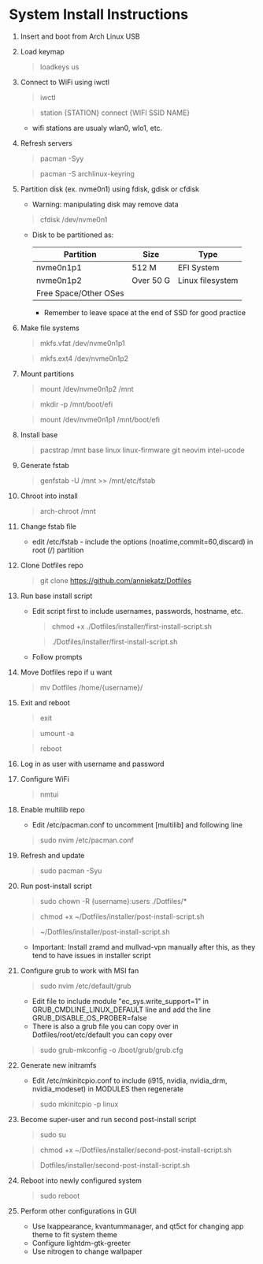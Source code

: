 # System Install Instructions

1. Insert and boot from Arch Linux USB

2. Load keymap
	
	> loadkeys us

3. Connect to WiFi using iwctl
	
	> iwctl
	
    > station {STATION} connect {WIFI SSID NAME}
	
    * wifi stations are usualy wlan0, wlo1, etc.

4. Refresh servers
	
	> pacman -Syy
 
	> pacman -S archlinux-keyring 

5. Partition disk (ex. nvme0n1) using fdisk, gdisk or cfdisk
	
    * Warning: manipulating disk may remove data

	
	> cfdisk /dev/nvme0n1
	
	* Disk to be partitioned as:
	
		| Partition             | Size      | Type             |
		|-----------------------|-----------|------------------|
		| nvme0n1p1             | 512 M     | EFI System       |
		| nvme0n1p2             | Over 50 G | Linux filesystem |
		| Free Space/Other OSes |           |                  |
	
		* Remember to leave space at the end of SSD for good practice

6. Make file systems
	
	> mkfs.vfat /dev/nvme0n1p1

	> mkfs.ext4 /dev/nvme0n1p2

7. Mount partitions
	
	> mount /dev/nvme0n1p2 /mnt
	
    > mkdir -p /mnt/boot/efi
	
    > mount /dev/nvme0n1p1 /mnt/boot/efi

8. Install base
	
	> pacstrap /mnt base linux linux-firmware git neovim intel-ucode

9. Generate fstab

	> genfstab -U /mnt >> /mnt/etc/fstab

10. Chroot into install
	
	> arch-chroot /mnt

11. Change fstab file
	* edit /etc/fstab - include the options (noatime,commit=60,discard) in root (/) partition

12. Clone Dotfiles repo
	
	> git clone https://github.com/anniekatz/Dotfiles 

13. Run base install script
	* Edit script first to include usernames, passwords, hostname, etc.

		> chmod +x ./Dotfiles/installer/first-install-script.sh
	
		> ./Dotfiles/installer/first-install-script.sh

	* Follow prompts

14. Move Dotfiles repo if u want
	
	> mv Dotfiles /home/{username}/

15. Exit and reboot
	
	> exit
	
    > umount -a
	
    > reboot

16. Log in as user with username and password

17. Configure WiFi
	
	> nmtui

18. Enable multilib repo
	* Edit /etc/pacman.conf to uncomment [multilib] and following line

	> sudo nvim /etc/pacman.conf
	
19. Refresh and update
	
	> sudo pacman -Syu

20. Run post-install script
	
	> sudo chown -R {username}:users ./Dotfiles/*

	> chmod +x ~/Dotfiles/installer/post-install-script.sh
	
    > ~/Dotfiles/installer/post-install-script.sh
    
    * Important: Install zramd and mullvad-vpn manually after this, as they tend to have issues in installer script

21. Configure grub to work with MSI fan
	
	> sudo nvim /etc/default/grub
	
	* Edit file to include module "ec_sys.write_support=1" in GRUB_CMDLINE_LINUX_DEFAULT line and add the line GRUB_DISABLE_OS_PROBER=false
    * There is also a grub file you can copy over in Dotfiles/root/etc/default you can copy over

	> sudo grub-mkconfig -o /boot/grub/grub.cfg

22. Generate new initramfs
	* Edit /etc/mkinitcpio.conf to include (i915, nvidia, nvidia_drm, nvidia_modeset) in MODULES then regenerate
	
	> sudo mkinitcpio -p linux
	
23. Become super-user and run second post-install script
	
	> sudo su

	> chmod +x ~/Dotfiles/installer/second-post-install-script.sh
	
	> Dotfiles/installer/second-post-install-script.sh

24. Reboot into newly configured system
	
	> sudo reboot

25. Perform other configurations in GUI
	* Use lxappearance, kvantummanager, and qt5ct for changing app theme to fit system theme
	* Configure lightdm-gtk-greeter
	* Use nitrogen to change wallpaper

